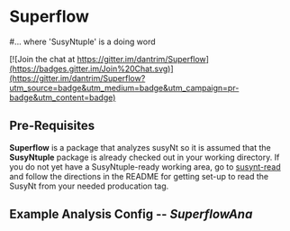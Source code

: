 # Superflow
#... where 'SusyNtuple' is a doing word

[![Join the chat at https://gitter.im/dantrim/Superflow](https://badges.gitter.im/Join%20Chat.svg)](https://gitter.im/dantrim/Superflow?utm_source=badge&utm_medium=badge&utm_campaign=pr-badge&utm_content=badge)

## Pre-Requisites

**Superflow** is a package that analyzes susyNt so it is assumed that the **SusyNtuple** package is already checked out in your working directory. 
If you do not yet have a SusyNtuple-ready working area, go to [susynt-read](https://github.com/susynt/susynt-read/tree/mc15) and follow the
directions in the README for getting set-up to read the SusyNt from your needed producation tag.
    
## Example Analysis Config -- *SuperflowAna*
